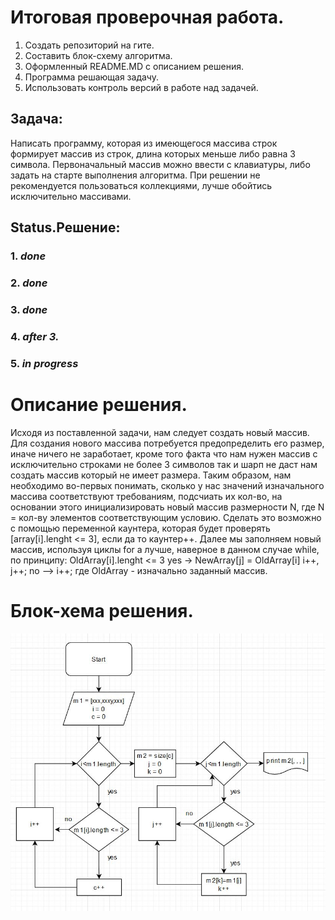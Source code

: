 # Итоговая проверочная работа.

1. Создать репозиторий на гите.
2. Составить блок-схему алгоритма.
3. Оформленный README.MD с описанием решения.
4. Программа решающая задачу.
5. Использовать контроль версий в работе над задачей.

## Задача: 
Написать программу, которая из имеющегося массива строк формирует массив из строк, длина которых меньше либо равна 3 символа. Первоначальный массив можно ввести с клавиатуры, либо задать на старте выполнения алгоритма. При решении не рекомендуется пользоваться коллекциями, лучше обойтись исключительно массивами.

## Status.Решение:
### 1. ***done***
### 2. ***done***
### 3. ***done***
### 4. ***after 3.***
### 5. ***in progress***

# Описание решения.

Исходя из поставленной задачи, нам следует создать новый массив. Для создания нового массива потребуется предопределить его размер, иначе ничего не заработает, кроме того факта что нам нужен массив с исключительно строками не более 3 символов так и шарп не даст нам создать массив который не имеет размера.
Таким образом, нам необходимо во-первых понимать, сколько у нас значений изначального массива соответствуют требованиям, подсчиать их кол-во, на основании этого инициализировать новый массив размерности N, где N = кол-ву элементов соответствующим условию. Сделать это возможно с помощью переменной каунтера, которая будет проверять [array[i].lenght <= 3], если да то каунтер++.
Далее мы заполняем новый массив, используя циклы for а лучше, наверное в данном случае while, по принципу: OldArray[i].lenght <= 3 yes -> NewArray[j] = OldArray[i] i++, j++; no --> i++; где OldArray - изначально заданный массив.

# Блок-хема решения.
![scheme](https://raw.githubusercontent.com/EvgeniyDoubleD/GB_final_work/main/scheme.JPG)